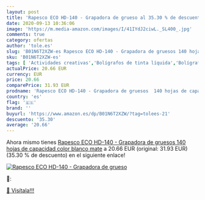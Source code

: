 ```yaml
---
layout: post
title: 'Rapesco ECO HD-140 - Grapadora de grueso al 35.30 % de descuento'
date: 2020-09-13 10:36:06
image: 'https://m.media-amazon.com/images/I/41IYdJ2ciwL._SL400_.jpg'
comments: true
category: ofertas
author: 'tole.es'
slug: 'B01N6T2XZW-es Rapesco ECO HD-140 - Grapadora de gruesos 140 hojas de...'
sku: 'B01N6T2XZW-es'
tags: [ 'Actividades creativas','Bolígrafos de tinta líquida','Bolígrafos y recambios','Bolígrafos, lápices y útiles de escritura','Juguetes','Juguetes y juegos','Material de educación infantil','Material de escritura y dibujo para niños','Material escolar y educativo','Mosaicos para niños','Oficina y papelería','Pinturas','Rotuladores de colores para niños','Témperas y pinturas para murales','grapadora', ]
actualPrice: 20.66 EUR
currency: EUR
price: 20.66
comparePrice: 31.93 EUR
prodname: 'Rapesco ECO HD-140 - Grapadora de gruesos  140 hojas de capacidad  color blanco mate'
country: 'es'
flag: '🇪🇸'
brand: ''
buyurl: 'https://www.amazon.es/dp/B01N6T2XZW/?tag=tolees-21'
descuento: '35.30'
average: '20.66'
---
```


Ahora mismo tienes [Rapesco ECO HD-140 - Grapadora de gruesos  140 hojas de capacidad  color blanco mate](https://www.amazon.es/dp/B01N6T2XZW/?tag=tolees-21) a 20.66 EUR (original: 31.93 EUR) (35.30 %  de descuento) en el siguiente enlace!

[![Rapesco ECO HD-140 - Grapadora de grueso](https://m.media-amazon.com/images/I/41IYdJ2ciwL._SL400_.jpg)](https://www.amazon.es/dp/B01N6T2XZW/?tag=tolees-21)

🔎:


[🛒 Visítala!!!](https://www.amazon.es/dp/B01N6T2XZW/?tag=tolees-21)
